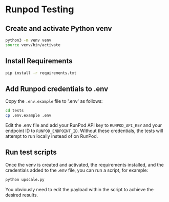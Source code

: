 # Runpod Testing

## Create and activate Python venv

```bash
python3 -m venv venv
source venv/bin/activate
```

## Install Requirements

```bash
pip install -r requirements.txt
```

## Add Runpod credentials to .env

Copy the `.env.example` file to '.env' as
follows:

```bash
cd tests
cp .env.example .env
```

Edit the .env file and add your RunPod API key to
`RUNPOD_API_KEY` and your endpoint ID to
`RUNPOD_ENDPOINT_ID`.  Without these credentials,
the tests will attempt to run locally instead of
on RunPod.

## Run test scripts

Once the venv is created and activated, the requirements
installed, and the credentials added to the .env
file, you can run a script, for example:

```bash
python upscale.py
```

You obviously need to edit the payload within the
script to achieve the desired results.
